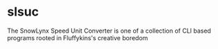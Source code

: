# slsuc
The SnowLynx Speed Unit Converter is one of a collection of CLI based programs rooted in Fluffykins's creative boredom
